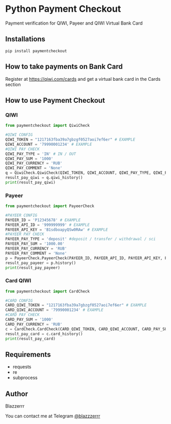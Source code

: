 # Python Payment Checkout

Payment verification for QIWI, Payeer and QIWI Virtual Bank Card

## Installations
```
pip install paymentcheckout
```

## How to take payments on Bank Card

Register at https://qiwi.com/cards and get a virtual bank card in the Cards section

## How to use Payment Checkout
### QIWI
```python
from paymentcheckout import QiwiCheck

#QIWI CONFIG
QIWI_TOKEN = "1217163fba39a7gbzgf0527aoi7ef6er" # EXAMPLE
QIWI_ACCOUNT = '79990001234' # EXAMPLE
#QIWI PAY CHECK
QIWI_PAY_TYPE = 'IN' # IN / OUT
QIWI_PAY_SUM = '1000'
QIWI_PAY_CURRENCY = 'RUB'
QIWI_PAY_COMMENT = 'None'
q = QiwiCheck.QiwiCheck(QIWI_TOKEN, QIWI_ACCOUNT, QIWI_PAY_TYPE, QIWI_PAY_SUM, QIWI_PAY_CURRENCY, QIWI_PAY_COMMENT)
result_pay_qiwi = q.qiwi_history()
print(result_pay_qiwi)
```

### Payeer
```python
from paymentcheckout import PayeerCheck

#PAYEER CONFIG
PAYEER_ID = 'P12345678' # EXAMPLE 
PAYEER_API_ID = '999999999' # EXAMPLE 
PAYEER_API_KEY = 'B1sdboapyQSw0RAw' # EXAMPLE
#PAYEER PAY CHECK
PAYEER_PAY_TYPE = 'deposit' #deposit / transfer / withdrawal / sci
PAYEER_PAY_SUM = '1000.00' 
PAYEER_PAY_CURRENCY = 'RUB'
PAYEER_PAY_COMMENT = 'None'
p = PayeerCheck.PayeerCheck(PAYEER_ID, PAYEER_API_ID, PAYEER_API_KEY, PAYEER_PAY_TYPE, PAYEER_PAY_SUM, PAYEER_PAY_CURRENCY, PAYEER_PAY_COMMENT)
result_pay_payeer = p.history()
print(result_pay_payeer)
```

### Card QIWI
```python
from paymentcheckout import CardCheck

#CARD CONFIG
CARD_QIWI_TOKEN = "1217163fba39a7gbzgf0527aoi7ef6er" # EXAMPLE
CARD_QIWI_ACCOUNT = '79990001234' # EXAMPLE
#CARD PAY CHECK
CARD_PAY_SUM = '1000'
CARD_PAY_CURRENCY = 'RUB'
c = CardCheck.CardCheck(CARD_QIWI_TOKEN, CARD_QIWI_ACCOUNT, CARD_PAY_SUM, QIWI_PAY_CURRENCY)
result_pay_card = c.card_history()
print(result_pay_card)
```

## Requirements
- requests 
- re
- subprocess

## Author
Blazzerrr

You can contact me at Telegram
[@blazzzerrr](https://t.me/blazzzerrr) 
